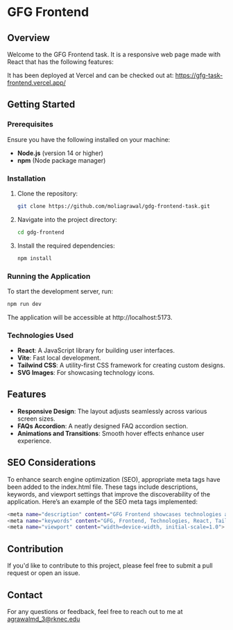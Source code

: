 
# GFG Frontend

## Overview

Welcome to the GFG Frontend task. It is a responsive web page made with React that has the following features:

It has been deployed at Vercel and can be checked out at: https://gfg-task-frontend.vercel.app/

## Getting Started

### Prerequisites

Ensure you have the following installed on your machine:

- **Node.js** (version 14 or higher)
- **npm** (Node package manager)

### Installation

1. Clone the repository:

   ```bash
   git clone https://github.com/moliagrawal/gdg-frontend-task.git
   ```

2. Navigate into the project directory:

   ```bash
   cd gdg-frontend
   ```
   
3. Install the required dependencies:

   ```bash
   npm install
   ```

### Running the Application

To start the development server, run:
```bash
npm run dev
```
The application will be accessible at http://localhost:5173.

### Technologies Used

- **React**: A JavaScript library for building user interfaces.
- **Vite**: Fast local development.
- **Tailwind CSS**: A utility-first CSS framework for creating custom designs.
- **SVG Images**: For showcasing technology icons.

## Features

- **Responsive Design**: The layout adjusts seamlessly across various screen sizes.
- **FAQs Accordion**: A neatly designed FAQ accordion section.
- **Animations and Transitions**: Smooth hover effects enhance user experience.

## SEO Considerations

To enhance search engine optimization (SEO), appropriate meta tags have been added to the index.html file. These tags include descriptions, keywords, and viewport settings that improve the discoverability of the application. Here’s an example of the SEO meta tags implemented:

```bash
<meta name="description" content="GFG Frontend showcases technologies and domains for collaborative learning in the developer community.">
<meta name="keywords" content="GFG, Frontend, Technologies, React, Tailwind CSS">
<meta name="viewport" content="width=device-width, initial-scale=1.0">
```

## Contribution

If you'd like to contribute to this project, please feel free to submit a pull request or open an issue.

## Contact

For any questions or feedback, feel free to reach out to me at agrawalmd_3@rknec.edu

